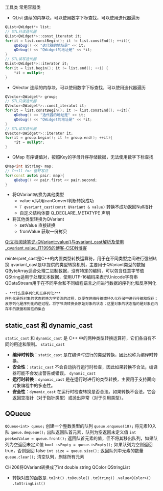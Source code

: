 工具类
常用容器类 
- QList  连续的内存块，可以使用数字下标查找，可以使用迭代器遍历 
``` C++
QList<QWidget*> list;
// STL只读迭代器
QList<QWidget*>::const_iteratot it;
for(it = list.constBegin(); it != list.constEnd(); ++it){
	qDebug() << "迭代器的地址是" << it;
	qDebug() << "QWidget的地址是" << *it; 
}
// STL读写迭代器
QList<QWidget*>::iterator it;
for(it = list.begin(); it != list.end(); ++i) {
	*it = nullptr;
}
```
- QVector  连续的内存块，可以使用数字下标查找，可以使用迭代器遍历
``` C++
QVector<QWidget*> group;
// STL只读迭代器
QVector<QWidget*>::const_iteratot it;
for(it = list.constBegin(); it != list.constEnd(); ++it){
	qDebug() << "迭代器的地址是" << it;
	qDebug() << "QWidget的地址是" << *it; 
}
// STL读写迭代器
QVector<QWidget*>::iterator it;
for(it = group.begin(); it != group.end(); ++it){
	*it = nullptr;
}
```
- QMap 有序键值对，按照Key的字母升序存储数据，无法使用数字下标查找
``` C++ 
QMap<int QString> map;
// C++11 for 循环写法
for(const auto& pair: map){
	qDebug() << pair.first << pair.second;
}
```
- 将QVariant转换为其他类型 
	- value 可以用canConvert判断转换成功
	- `T qvariant_cast(const QVariant & value)` 转换不成功返回Null指针
	- 自定义结构体要 Q_DECLARE_METATYPE 声明
- 将其他类型转换为QVariant 
	- setValue 直接转换
	- fromValue 获取一份拷贝

[Qt文档阅读笔记-QVariant::value()与qvariant_cast解析及使用_qvariant.value_IT1995的博客-CSDN博客](https://blog.csdn.net/qq78442761/article/details/82142004)

reinterpret_cast是C++的内置类型转换运算符，用于在不同类型之间进行强制转换
qvariant_cast是Qt提供的类型转换机制，主要用于QVariant类型的数据
QByteArray适合处理二进制数据，没有特定的编码，可以包含任意字节值
QString适用于处理文本数据，使用UTF-16编码来表示Unicode字符串
QDataStream用于在不同平台和不同编程语言之间进行数据的序列化和反序列化

```ad-question
- **什么是序列化和反序列化?**
序列化是将对象的状态转换为字节流的过程，以便在网络传输或持久化存储中进行传输和保存；反序列化是序列化的逆过程，将字节流转换会原始对象的状态；这里对象的状态指的是对象在内存中的数据和属性的集合
```

## static_cast 和 dynamic_cast

`static_cast` 和 `dynamic_cast` 是 C++ 中的两种类型转换运算符，它们各自有不同的用途和限制。
`static_cast`
- **编译时转换**：`static_cast` 是在编译时进行的类型转换，因此也称为编译时转换。
- **安全性**：`static_cast` 不会自动执行运行时检查，因此如果转换不合法，编译器可能不会发出警告或错误。
`dynamic_cast`
- **运行时转换**：`dynamic_cast` 是在运行时进行的类型转换，主要用于支持面向对象编程中的多态性。
- **安全性**：`dynamic_cast` 在运行时检查转换是否合法。如果转换不合法，它会返回空指针（对于指针类型）或抛出异常（对于引用类型）。

## QQueue

`QQueue<int> queue;` 创建一个整数类型的队列
`queue.enqueue(10);` 将元素10入队
`queue.dequeue();` 出队返回队首元素，队列为空返回未定义值
`int peekedValue = queue.front();` 返回队首元素的值，但不将其移出队列，如果队列为空返回未定义值
`bool isEmpty = queue.isEmpty();` 如果队列为空则返回 true，否则返回 false
`int size = queue.size();`  返回队列中元素的数量
`queue.clear();`  清空队列，删除所有元素

CH206将QVariant转换成了int double string QColor QStringList
- 转换对应的函数是`.toInt()` `.toDouble()` `.toString()` `.value<QColor>()` `.toStringList()`